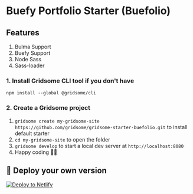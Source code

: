 # Buefy Portfolio Starter (Buefolio)
## Features
1. Bulma Support
2. Buefy Support
3. Node Sass
4. Sass-loader

### 1. Install Gridsome CLI tool if you don't have

`npm install --global @gridsome/cli`

### 2. Create a Gridsome project

1. `gridsome create my-gridsome-site https://github.com/gridsome/gridsome-starter-buefolio.git` to install default starter
2. `cd my-gridsome-site` to open the folder
3. `gridsome develop` to start a local dev server at `http://localhost:8080`
4. Happy coding 🎉🙌

## 💫 Deploy your own version
[![Deploy to Netlify](https://www.netlify.com/img/deploy/button.svg)](https://app.netlify.com/start/deploy?repository=https://github.com/yanuaraditia/gridsome-starter-buefolio)
